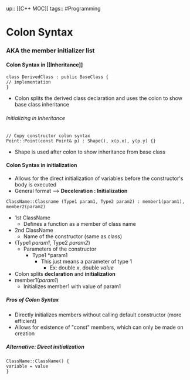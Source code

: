 up:: [[C++ MOC]]
tags:: #Programming
# Colon Syntax
### AKA the member initializer list

#### Colon Syntax in [[Inheritance]]
```
class DerivedClass : public BaseClass {
// implementation
}
```
- Colon splits the derived class declaration and uses the colon to show base class inheritance
###### Initializing in Inheritance
```
// Copy constructor colon syntax
Point::Point(const Point& p) : Shape(), x(p.x), y(p.y) {}
```
- Shape is used after colon to show inheritance from base class
#### Colon Syntax in initialization
- Allows for the direct initialization of variables before the constructor's body is executed
- General format --> **Deceleration : Initialization**
```
ClassName::Classname (Type1 param1, Type2 param2) : member1(param1), member2(param2)
```
- 1st ClassName
	- Defines a function as a member of class name
- 2nd ClassName
	- Name of the constructor (same as class)
- (Type1 *param1*, Type2 *param2*)
	- Parameters of the constructor
		- Type1 *param1
			- This just means a parameter of type 1
				- Ex: double *x*, double *value*
- Colon splits **declaration** and **initialization**
- member1(*param1*)
	- Initializes member1 with value of param1

##### Pros of Colon Syntax
- Directly initializes members without calling default constructor (more efficient)
- Allows for existence of "const" members, which can only be made on creation
##### Alternative: Direct initialization
```
ClassName::ClassName() {
variable = value
}
```